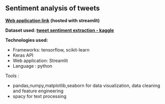 ## **Sentiment analysis of tweets**

**[Web application link](https://share.streamlit.io/sharadsaha/tweet-sentiment-analysis/main/app.py) (hosted with streamlit)**

**Dataset used: [tweet sentiment extraction - kaggle](https://www.kaggle.com/c/tweet-sentiment-extraction/data?select=test.csv)**

**Technologies used:**

* Frameworks: tensorflow, scikit-learn
* Keras API
* Web application: Streamlit
* Language : python

Tools : 
* pandas,numpy,matplotlib,seaborn for data visualization, data cleaning and feature engineering
* spacy for text processing

